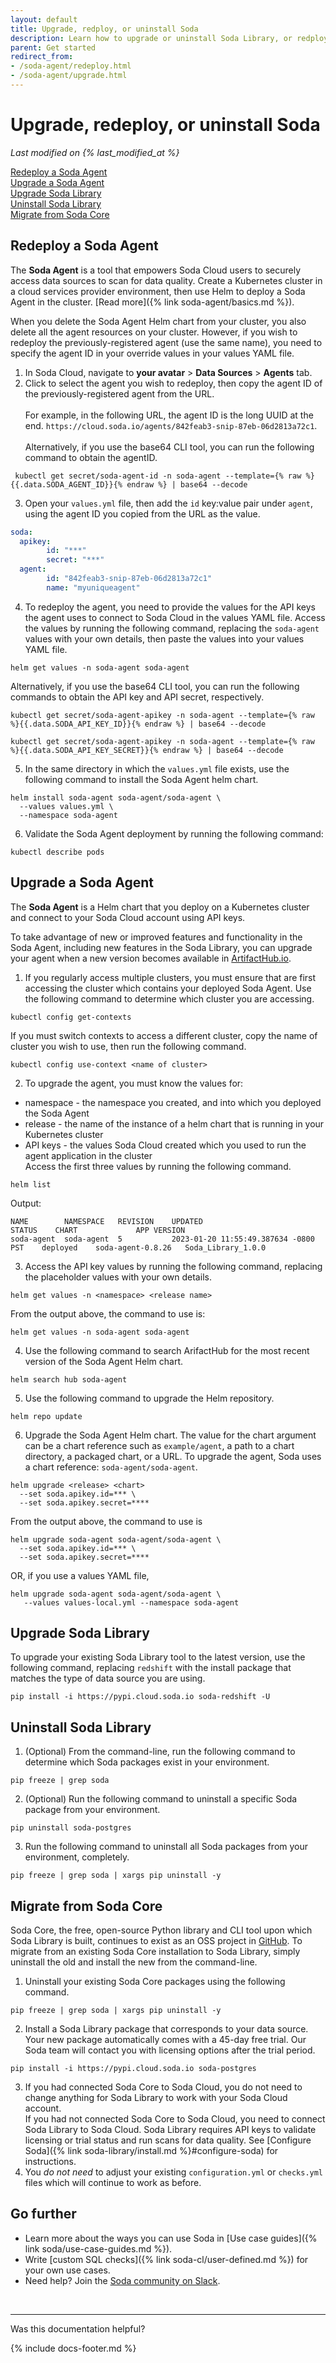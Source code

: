 ```yaml
---
layout: default
title: Upgrade, redploy, or uninstall Soda
description: Learn how to upgrade or uninstall Soda Library, or redploy a Soda Agent.
parent: Get started
redirect_from:
- /soda-agent/redeploy.html
- /soda-agent/upgrade.html
---
```


# Upgrade, redeploy, or uninstall Soda
*Last modified on {% last_modified_at %}*

[Redeploy a Soda Agent](#redeploy-a-soda-agent)<br />
[Upgrade a Soda Agent](#upgrade-a-soda-agent)<br />
[Upgrade Soda Library](#upgrade-soda-library)<br />
[Uninstall Soda Library](#uninstall-soda-library)<br />
[Migrate from Soda Core](#migrate-from-soda-core)<br />

## Redeploy a Soda Agent

The **Soda Agent** is a tool that empowers Soda Cloud users to securely access data sources to scan for data quality. Create a Kubernetes cluster in a cloud services provider environment, then use Helm to deploy a Soda Agent in the cluster. [Read more]({% link soda-agent/basics.md %}).

When you delete the Soda Agent Helm chart from your cluster, you also delete all the agent resources on your cluster. However, if you wish to redeploy the previously-registered agent (use the same name), you need to specify the agent ID in your override values in your values YAML file.

1. In Soda Cloud, navigate to **your avatar** > **Data Sources** > **Agents** tab.
2. Click to select the agent you wish to redeploy, then copy the agent ID of the previously-registered agent from the URL.<br /><br />
For example, in the following URL, the agent ID is the long UUID at the end. `https://cloud.soda.io/agents/842feab3-snip-87eb-06d2813a72c1`.<br /><br />
Alternatively, if you use the base64 CLI tool, you can run the following command to obtain the agentID.
```shell
 kubectl get secret/soda-agent-id -n soda-agent --template={% raw %}{{.data.SODA_AGENT_ID}}{% endraw %} | base64 --decode
```
3. Open your `values.yml` file, then add the `id` key:value pair under `agent`, using the agent ID you copied from the URL as the value.
```yaml
soda:
  apikey:
        id: "***"
        secret: "***"
  agent:
        id: "842feab3-snip-87eb-06d2813a72c1"
        name: "myuniqueagent"
```
4. To redeploy the agent, you need to provide the values for the API keys the agent uses to connect to Soda Cloud in the values YAML file. Access the values by running the following command, replacing the `soda-agent` values with your own details, then paste the values into your values YAML file.
```shell
helm get values -n soda-agent soda-agent
```
Alternatively, if you use the base64 CLI tool, you can run the following commands to obtain the API key and API secret, respectively.
```shell
kubectl get secret/soda-agent-apikey -n soda-agent --template={% raw %}{{.data.SODA_API_KEY_ID}}{% endraw %} | base64 --decode
```
```shell
kubectl get secret/soda-agent-apikey -n soda-agent --template={% raw %}{{.data.SODA_API_KEY_SECRET}}{% endraw %} | base64 --decode
```
5. In the same directory in which the `values.yml` file exists, use the following command to install the Soda Agent helm chart.
```shell
helm install soda-agent soda-agent/soda-agent \
  --values values.yml \
  --namespace soda-agent
```
6. Validate the Soda Agent deployment by running the following command:
```shell
kubectl describe pods
```

## Upgrade a Soda Agent 

The **Soda Agent** is a Helm chart that you deploy on a Kubernetes cluster and connect to your Soda Cloud account using API keys.

To take advantage of new or improved features and functionality in the Soda Agent, including new features in the Soda Library, you can upgrade your agent when a new version becomes available in <a href="https://artifacthub.io/packages/helm/soda-agent/soda-agent" target="_blank">ArtifactHub.io</a>.

1. If you regularly access multiple clusters, you must ensure that are first accessing the cluster which contains your deployed Soda Agent. Use the following command to determine which cluster you are accessing.
```shell
kubectl config get-contexts
```
If you must switch contexts to access a different cluster, copy the name of cluster you wish to use, then run the following command.
```
kubectl config use-context <name of cluster>
```
2. To upgrade the agent, you must know the values for:
* namespace - the namespace you created, and into which you deployed the Soda Agent
* release - the name of the instance of a helm chart that is running in your Kubernetes cluster
* API keys - the values Soda Cloud created which you used to run the agent application in the cluster<br />
Access the first three values by running the following command.
```shell
helm list
``` 
Output:
```shell
NAME      	NAMESPACE 	REVISION	UPDATED                             	STATUS	  CHART            	APP VERSION     
soda-agent	soda-agent	5       	2023-01-20 11:55:49.387634 -0800 PST	deployed	soda-agent-0.8.26	Soda_Library_1.0.0
```
3. Access the API key values by running the following command, replacing the placeholder values with your own details.
```shell
helm get values -n <namespace> <release name>
```
From the output above, the command to use is: 
```shell
helm get values -n soda-agent soda-agent 
```
4. Use the following command to search ArifactHub for the most recent version of the Soda Agent Helm chart.
```shell
helm search hub soda-agent
```
5. Use the following command to upgrade the Helm repository.
```shell
helm repo update
```
6. Upgrade the Soda Agent Helm chart. The value for the chart argument can be a chart reference such as `example/agent`, a path to a chart directory, a packaged chart, or a URL. To upgrade the agent, Soda uses a chart reference: `soda-agent/soda-agent`.
```shell
helm upgrade <release> <chart>
  --set soda.apikey.id=*** \
  --set soda.apikey.secret=**** 
```
From the output above, the command to use is
```shell
helm upgrade soda-agent soda-agent/soda-agent \
  --set soda.apikey.id=*** \
  --set soda.apikey.secret=**** 
```
OR, if you use a values YAML file,
```shell
helm upgrade soda-agent soda-agent/soda-agent \
   --values values-local.yml --namespace soda-agent
```

## Upgrade Soda Library

To upgrade your existing Soda Library tool to the latest version, use the following command, replacing `redshift` with the install package that matches the type of data source you are using.
```shell
pip install -i https://pypi.cloud.soda.io soda-redshift -U
```


## Uninstall Soda Library

1. (Optional) From the command-line, run the following command to determine which Soda packages exist in your environment.
```shell
pip freeze | grep soda
```
2. (Optional) Run the following command to uninstall a specific Soda package from your environment.
```shell
pip uninstall soda-postgres
```
3. Run the following command to uninstall all Soda packages from your environment, completely.
```shell
pip freeze | grep soda | xargs pip uninstall -y
```


## Migrate from Soda Core

Soda Core, the free, open-source Python library and CLI tool upon which Soda Library is built, continues to exist as an OSS project in <a href="https://github.com/sodadata/soda-core" target="_blank">GitHub</a>. To migrate from an existing Soda Core installation to Soda Library, simply uninstall the old and install the new from the command-line. 

1. Uninstall your existing Soda Core packages using the following command.
```shell
pip freeze | grep soda | xargs pip uninstall -y
```
2. Install a Soda Library package that corresponds to your data source. Your new package automatically comes with a 45-day free trial. Our Soda team will contact you with licensing options after the trial period.
```shell
pip install -i https://pypi.cloud.soda.io soda-postgres
```
3. If you had connected Soda Core to Soda Cloud, you do not need to change anything for Soda Library to work with your Soda Cloud account. <br /> If you had not connected Soda Core to Soda Cloud, you need to connect Soda Library to Soda Cloud. Soda Library requires API keys to validate licensing or trial status and run scans for data quality. See [Configure Soda]({% link soda-library/install.md %}#configure-soda) for instructions.
4. You *do not need* to adjust your existing `configuration.yml` or `checks.yml` files which will continue to work as before.


## Go further

* Learn more about the ways you can use Soda in [Use case guides]({% link soda/use-case-guides.md %}).
* Write [custom SQL checks]({% link soda-cl/user-defined.md %}) for your own use cases.
* Need help? Join the <a href="https://community.soda.io/slack" target="_blank"> Soda community on Slack</a>.
<br />

---

Was this documentation helpful?

<!-- LikeBtn.com BEGIN -->
<span class="likebtn-wrapper" data-theme="tick" data-i18n_like="Yes" data-ef_voting="grow" data-show_dislike_label="true" data-counter_zero_show="true" data-i18n_dislike="No"></span>
<script>(function(d,e,s){if(d.getElementById("likebtn_wjs"))return;a=d.createElement(e);m=d.getElementsByTagName(e)[0];a.async=1;a.id="likebtn_wjs";a.src=s;m.parentNode.insertBefore(a, m)})(document,"script","//w.likebtn.com/js/w/widget.js");</script>
<!-- LikeBtn.com END -->

{% include docs-footer.md %}